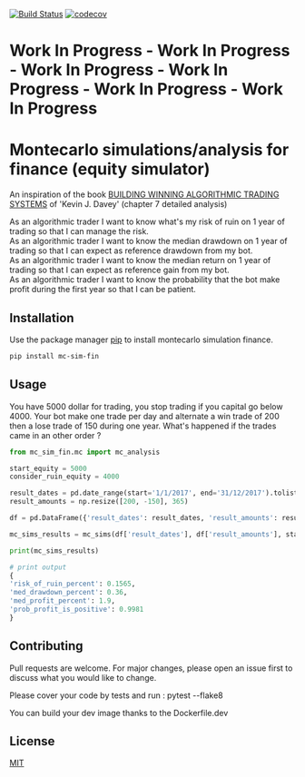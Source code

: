 [![Build Status](https://travis-ci.org/gaugau3000/mc_sim_fin.svg?branch=master)](https://travis-ci.com/gaugau3000/mc_sim_fin)
[![codecov](https://codecov.io/gh/gaugau3000/mc_sim_fin/branch/master/graph/badge.svg)](https://codecov.io/gh/gaugau3000/mc_sim_fin)
# Work In Progress - Work In Progress - Work In Progress - Work In Progress - Work In Progress - Work In Progress

# Montecarlo simulations/analysis for finance (equity simulator)

An inspiration of the book [BUILDING WINNING ALGORITHMIC TRADING SYSTEMS](https://www.amazon.com/Building-Winning-Algorithmic-Trading-Systems/dp/1118778987) of 'Kevin J. Davey' (chapter 7 detailed analysis)

As an algorithmic trader I want to know what's my risk of ruin on 1 year of trading so that I can manage the risk.  
As an algorithmic trader I want to know the median drawdown on 1 year of trading so that I can expect as reference drawdown from my bot.  
As an algorithmic trader I want to know the median return on 1 year of trading so that I can expect as reference gain from my bot.  
As an algorithmic trader I want to know the probability that the bot make profit during the first year so that I can be patient.  

## Installation

Use the package manager [pip](https://pip.pypa.io/en/stable/) to install montecarlo simulation finance.

```bash
pip install mc-sim-fin
```

## Usage

You have 5000 dollar for trading, you stop trading if you capital go below 4000. Your bot make one trade per day and alternate a win trade of 200 then a lose trade of 150 during one year. What's happened if the trades came in an other order ?

```python
from mc_sim_fin.mc import mc_analysis

start_equity = 5000
consider_ruin_equity = 4000

result_dates = pd.date_range(start='1/1/2017', end='31/12/2017').tolist()
result_amounts = np.resize([200, -150], 365)

df = pd.DataFrame({'result_dates': result_dates, 'result_amounts': result_amounts})

mc_sims_results = mc_sims(df['result_dates'], df['result_amounts'], start_equity, consider_ruin_equity)

print(mc_sims_results)

# print output
{
'risk_of_ruin_percent': 0.1565,
'med_drawdown_percent': 0.36,
'med_profit_percent': 1.9,
'prob_profit_is_positive': 0.9981
}

```

## Contributing
Pull requests are welcome. For major changes, please open an issue first to discuss what you would like to change.

Please cover your code by tests and run : pytest --flake8

You can build your dev image thanks to the Dockerfile.dev

## License
[MIT](https://choosealicense.com/licenses/mit/)
